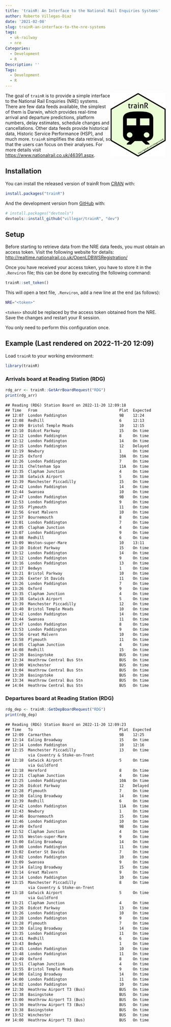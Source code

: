 ```yaml
---
title: 'trainR: An Interface to the National Rail Enquiries Systems'
author: Roberto Villegas-Diaz
date: '2021-02-08'
slug: trainR-an-interface-to-the-nre-systems
tags:
  - uk-railway
  - nre
Categories:
  - Development
  - R
Description: ''
Tags:
  - Development
  - R
---
```


<img src="https://raw.githubusercontent.com/villegar/trainR/main/inst/images/logo.png" alt="logo" align="right" height=200px/>

The goal of `trainR` is to provide a simple interface to the 
National Rail Enquiries (NRE) systems. There are few data feeds 
available, the simplest of them is Darwin, which provides real-time 
arrival and departure predictions, platform numbers, delay estimates, 
schedule changes and cancellations. Other data feeds provide historical 
data, Historic Service Performance (HSP), and much more. `trainR` 
simplifies the data retrieval, so that the users can focus on their 
analyses. For more details visit 
https://www.nationalrail.co.uk/46391.aspx.

## Installation

You can install the released version of trainR from [CRAN](https://CRAN.R-project.org) with:

``` r
install.packages("trainR")
```

And the development version from [GitHub](https://github.com/) with:

``` r
# install.packages("devtools")
devtools::install_github("villegar/trainR", "dev")
```

## Setup
Before starting to retrieve data from the NRE data feeds, you must obtain an access token. 
Visit the following website for details: http://realtime.nationalrail.co.uk/OpenLDBWSRegistration/

Once you have received your access token, you have to store it in the `.Renviron` file; this can be 
done by executing the following command:


```r
trainR::set_token()
```

This will open a text file, `.Renviron`, add a new line at the end (as follows):

```bash
NRE="<token>"
```

`<token>` should be replaced by the access token obtained from the NRE. Save the changes and restart 
your R session.

You only need to perform this configuration once.

## Example (Last rendered on 2022-11-20 12:09)

Load `trainR` to your working environment:

```r
library(trainR)
```

### Arrivals board at Reading Station (RDG)


```r
rdg_arr <- trainR::GetArrBoardRequest("RDG")
print(rdg_arr)
```

```
## Reading (RDG) Station Board on 2022-11-20 12:09:18
## Time   From                                    Plat  Expected
## 12:07  London Paddington                       9B    12:24
## 12:08  Redhill                                 6     12:13
## 12:09  Bristol Temple Meads                    10    12:15
## 12:10  Didcot Parkway                          15    On time
## 12:12  London Paddington                       8     On time
## 12:12  London Paddington                       14    On time
## 12:15  London Paddington                       12    Delayed
## 12:19  Newbury                                 1     On time
## 12:25  Oxford                                  10A   On time
## 12:26  London Paddington                       7     On time
## 12:31  Cheltenham Spa                          11A   On time
## 12:35  Clapham Junction                        4     On time
## 12:38  Gatwick Airport                         5     On time
## 12:39  Manchester Piccadilly                   15    On time
## 12:42  London Paddington                       14    On time
## 12:44  Swansea                                 10    On time
## 12:47  London Paddington                       9B    On time
## 12:53  London Paddington                       9     On time
## 12:55  Plymouth                                11    On time
## 12:56  Great Malvern                           10    On time
## 12:57  Bournemouth                             8     On time
## 13:01  London Paddington                       7     On time
## 13:05  Clapham Junction                        4     On time
## 13:07  London Paddington                       9     On time
## 13:08  Redhill                                 6     On time
## 13:09  Weston-super-Mare                       10    13:11
## 13:10  Didcot Parkway                          15    On time
## 13:12  London Paddington                       14    On time
## 13:12  London Paddington                       9     On time
## 13:16  London Paddington                       13    On time
## 13:17  Bedwyn                                  1     On time
## 13:21  Bristol Parkway                         10    On time
## 13:26  Exeter St Davids                        11    On time
## 13:26  London Paddington                       7     On time
## 13:26  Oxford                                  9     On time
## 13:35  Clapham Junction                        4     On time
## 13:38  Gatwick Airport                         5     On time
## 13:39  Manchester Piccadilly                   12    On time
## 13:40  Bristol Temple Meads                    10    On time
## 13:42  London Paddington                       14    On time
## 13:44  Swansea                                 11    On time
## 13:47  London Paddington                       8     On time
## 13:53  London Paddington                       9     On time
## 13:56  Great Malvern                           10    On time
## 13:58  Plymouth                                11    On time
## 14:05  Clapham Junction                        4     On time
## 14:08  Redhill                                 15    On time
## 12:20  Basingstoke                             BUS   On time
## 12:34  Heathrow Central Bus Stn                BUS   On time
## 13:00  Winchester                              BUS   On time
## 13:04  Heathrow Central Bus Stn                BUS   On time
## 13:20  Basingstoke                             BUS   On time
## 13:34  Heathrow Central Bus Stn                BUS   On time
## 14:04  Heathrow Central Bus Stn                BUS   On time
```

### Departures board at Reading Station (RDG)


```r
rdg_dep <- trainR::GetDepBoardRequest("RDG")
print(rdg_dep)
```

```
## Reading (RDG) Station Board on 2022-11-20 12:09:23
## Time   To                                      Plat  Expected
## 12:09  Carmarthen                              9B    12:25
## 12:14  Ealing Broadway                         15    On time
## 12:14  London Paddington                       10    12:16
## 12:15  Manchester Piccadilly                   13    On time
##        via Coventry & Stoke-on-Trent           
## 12:18  Gatwick Airport                         5     On time
##        via Guildford                           
## 12:18  Hereford                                8     On time
## 12:21  Clapham Junction                        4     On time
## 12:25  London Paddington                       10A   On time
## 12:26  Didcot Parkway                          12    Delayed
## 12:28  Plymouth                                7     On time
## 12:30  Ealing Broadway                         14    On time
## 12:39  Redhill                                 6     On time
## 12:42  London Paddington                       11A   On time
## 12:43  Newbury                                 1     On time
## 12:46  Bournemouth                             15    On time
## 12:46  London Paddington                       10    On time
## 12:49  Oxford                                  9B    On time
## 12:52  Clapham Junction                        4     On time
## 12:55  Weston-super-Mare                       9     On time
## 13:00  Ealing Broadway                         14    On time
## 13:00  London Paddington                       11    On time
## 13:02  Exeter St Davids                        7     On time
## 13:02  London Paddington                       10    On time
## 13:09  Swansea                                 9     On time
## 13:14  Ealing Broadway                         15    On time
## 13:14  Great Malvern                           9     On time
## 13:14  London Paddington                       10    On time
## 13:15  Manchester Piccadilly                   8     On time
##        via Coventry & Stoke-on-Trent           
## 13:18  Gatwick Airport                         5     On time
##        via Guildford                           
## 13:21  Clapham Junction                        4     On time
## 13:26  Didcot Parkway                          13    On time
## 13:26  London Paddington                       10    On time
## 13:28  London Paddington                       9     On time
## 13:28  Plymouth                                7     On time
## 13:30  Ealing Broadway                         14    On time
## 13:35  London Paddington                       11    On time
## 13:41  Redhill                                 6     On time
## 13:43  Bedwyn                                  1     On time
## 13:45  London Paddington                       10    On time
## 13:48  London Paddington                       11    On time
## 13:49  Oxford                                  8     On time
## 13:51  Clapham Junction                        4     On time
## 13:55  Bristol Temple Meads                    9     On time
## 14:00  Ealing Broadway                         14    On time
## 14:00  London Paddington                       11    On time
## 14:02  London Paddington                       10    On time
## 12:30  Heathrow Airport T3 (Bus)               BUS   On time
## 12:38  Basingstoke                             BUS   On time
## 13:00  Heathrow Airport T3 (Bus)               BUS   On time
## 13:30  Heathrow Airport T3 (Bus)               BUS   On time
## 13:38  Basingstoke                             BUS   On time
## 13:52  Winchester                              BUS   On time
## 14:00  Heathrow Airport T3 (Bus)               BUS   On time
```
